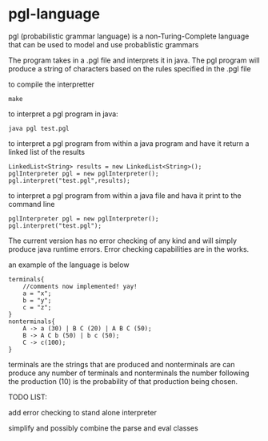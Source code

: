 pgl-language
============
pgl (probabilistic grammar language) is a non-Turing-Complete language that can be used to model and use probablistic
grammars

The program takes in a .pgl file and interprets it in java. The pgl program 
will produce a string of characters based on the rules specified in the .pgl file

to compile the interpretter

    make
    
to interpret a pgl program in java:

    java pgl test.pgl

to interpret a pgl program from within a java program and have it return a linked list of the results

    LinkedList<String> results = new LinkedList<String>();
    pglInterpreter pgl = new pglInterpreter();
    pgl.interpret("test.pgl",results);
    
to interpret a pgl program from within a java file and hava it print to the command line

    pglInterpreter pgl = new pglInterpreter();
    pgl.interpret("test.pgl");

The current version has no error checking of any kind and will simply produce java runtime errors. Error checking
capabilities are in the works.

an example of the language is below


    terminals{
        //comments now implemented! yay!
        a = "x";
        b = "y";
        c = "z";
    }
    nonterminals{
        A -> a (30) | B C (20) | A B C (50);
        B -> A C b (50) | b c (50);
        C -> c(100);
    }


terminals are the strings that are produced and nonterminals are can produce any number of terminals and nonterminals
the number following the production (10) is the probability of that production being chosen.

TODO LIST:

add error checking to stand alone interpreter

simplify and possibly combine the parse and eval classes
